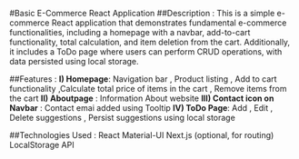 #Basic E-Commerce React Application
##Description :
This is a simple e-commerce React application that demonstrates fundamental e-commerce functionalities, including a homepage with a navbar, add-to-cart functionality, 
total calculation, and item deletion from the cart. Additionally, it includes a ToDo page where users can perform CRUD operations, with data persisted using local storage.

##Features :
**I) Homepage**: Navigation bar , Product listing , Add to cart functionality ,Calculate total price of items in the cart , Remove items from the cart
**II) Aboutpage** : Information About website 
**III) Contact icon on Navbar** : Contact emai added using Tooltip
**IV) ToDo Page**: Add , Edit , Delete suggestions , Persist suggestions using local storage

##Technologies Used :
React
Material-UI
Next.js (optional, for routing)
LocalStorage API
